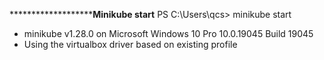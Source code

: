 *********************Minikube start**
PS C:\Users\qcs> minikube start
* minikube v1.28.0 on Microsoft Windows 10 Pro 10.0.19045 Build 19045
* Using the virtualbox driver based on existing profile
